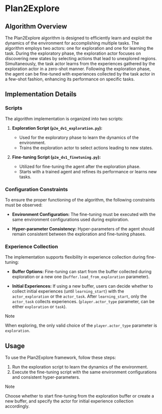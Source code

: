 # Plan2Explore
## Algorithm Overview

The Plan2Explore algorithm is designed to efficiently learn and exploit the dynamics of the environment for accomplishing multiple tasks. The algorithm employs two actors: one for exploration and one for learning the task. During the exploratory phase, the exploration actor focuses on discovering new states by selecting actions that lead to unexplored regions. Simultaneously, the task actor learns from the experiences gathered by the exploration actor in a zero-shot manner. Following the exploration phase, the agent can be fine-tuned with experiences collected by the task actor in a few-shot fashion, enhancing its performance on specific tasks.

## Implementation Details

### Scripts

The algorithm implementation is organized into two scripts:

1. **Exploration Script (`p2e_dv1_exploration.py`):**
   - Used for the exploratory phase to learn the dynamics of the environment.
   - Trains the exploration actor to select actions leading to new states.

2. **Fine-tuning Script (`p2e_dv1_finetuning.py`):**
   - Utilized for fine-tuning the agent after the exploration phase.
   - Starts with a trained agent and refines its performance or learns new tasks.
   
### Configuration Constraints

To ensure the proper functioning of the algorithm, the following constraints must be observed:

- **Environment Configuration:** The fine-tuning must be executed with the same environment configurations used during exploration.

- **Hyper-parameter Consistency:** Hyper-parameters of the agent should remain consistent between the exploration and fine-tuning phases.

### Experience Collection

The implementation supports flexibility in experience collection during fine-tuning:

- **Buffer Options:** Fine-tuning can start from the buffer collected during exploration or a new one (`buffer.load_from_exploration` parameter).

- **Initial Experiences:** If using a new buffer, users can decide whether to collect initial experiences (until `learning_start`) with the `actor_exploration` or the `actor_task`. After `learning_start`, only the `actor_task` collects experiences. (`player.actor_type` parameter, can be either `exploration` or `task`).

> [!NOTE]
>
> When exploring, the only valid choice of the `player.actor_type` parameter is `exploration`.

## Usage

To use the Plan2Explore framework, follow these steps:

1. Run the exploration script to learn the dynamics of the environment.
2. Execute the fine-tuning script with the same environment configurations and consistent hyper-parameters.

> [!NOTE]
>
> Choose whether to start fine-tuning from the exploration buffer or create a new buffer, and specify the actor for initial experience collection accordingly.